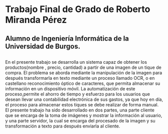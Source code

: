 # Trabajo Final de Grado de Roberto Miranda Pérez #
## Alumno de Ingeniería Informática de la Universidad de Burgos.
 ##
En el presente trabajo se desarrolla un sistema capaz de obtener los productos(nombre , precio, cantidad) a partir de una imagen de un tique de compra. El problema se aborda mediante la manipulación de la imagen para después transformarla en texto mediante un proceso llamado OCR, o en castellano reconocimiento óptico de caracteres, que permita almacenar su información en un dispositivo móvil. La automatización de este proceso,permite el ahorro de tiempo y esfuerzo para los usuarios que desean llevar una contabilidad electrónica de sus gastos, ya que hoy en día, el proceso para almacenar estos tiques se debe realizar de forma manual.
El presente trabajo ha sido desarrollado en dos partes, una parte cliente que se encarga de la toma de imágenes y mostrar la información al usuario, y una parte servidor, la cual se encarga del procesado de la imagen y su transformación a texto para después enviarla al cliente.